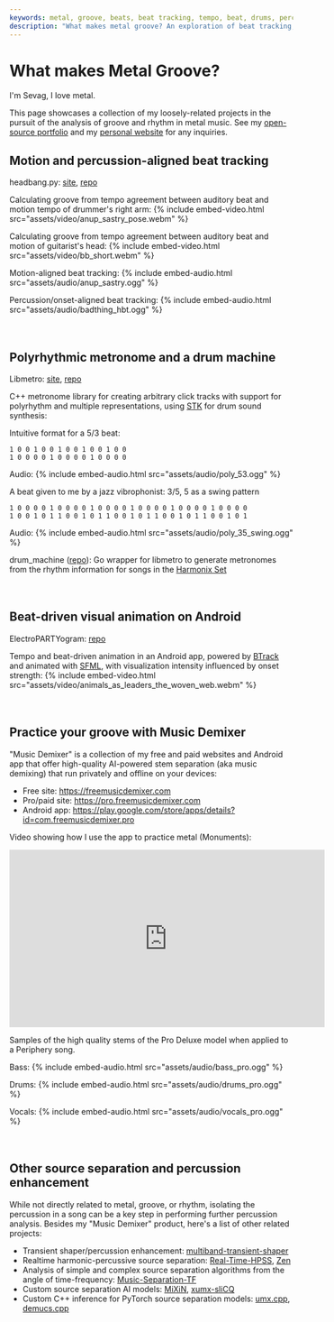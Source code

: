 ```yaml
---
keywords: metal, groove, beats, beat tracking, tempo, beat, drums, percussion, percussive, headbang, rhythm, metronome, polyrhythm, multimeter
description: "What makes metal groove? An exploration of beat tracking, tempo estimation, percussive source separation, and various music analysis algorithms for rhythm."
---
```


# What makes Metal Groove?

I'm Sevag, I love metal.

This page showcases a collection of my loosely-related projects in the pursuit of the analysis of groove and rhythm in metal music. See my [open-source portfolio](https://github.com/sevagh) and my [personal website](https://sevag.xyz) for any inquiries.
<br style="line-height:0px;" />

## Motion and percussion-aligned beat tracking

headbang.py: [site](https://sevagh.github.io/headbang.py), [repo](https://github.com/sevagh/headbang.py)

Calculating groove from tempo agreement between auditory beat and motion tempo of drummer's right arm:
{% include embed-video.html src="assets/video/anup_sastry_pose.webm" %}

Calculating groove from tempo agreement between auditory beat and motion of guitarist's head:
{% include embed-video.html src="assets/video/bb_short.webm" %}

Motion-aligned beat tracking:
{% include embed-audio.html src="assets/audio/anup_sastry.ogg" %}

Percussion/onset-aligned beat tracking:
{% include embed-audio.html src="assets/audio/badthing_hbt.ogg" %}

<div style="height:20px;font-size:1px;">&nbsp;</div>

## Polyrhythmic metronome and a drum machine

Libmetro: [site](https://sevagh.github.io/libmetro), [repo](https://github.com/sevagh/libmetro)

C++ metronome library for creating arbitrary click tracks with support for polyrhythm and multiple representations, using [STK](https://github.com/thestk/stk) for drum sound synthesis:

Intuitive format for a 5/3 beat:
```
1 0 0 1 0 0 1 0 0 1 0 0 1 0 0
1 0 0 0 0 1 0 0 0 0 1 0 0 0 0
```
Audio:
{% include embed-audio.html src="assets/audio/poly_53.ogg" %}

A beat given to me by a jazz vibrophonist: 3/5, 5 as a swing pattern
```
1 0 0 0 0 1 0 0 0 0 1 0 0 0 0 1 0 0 0 0 1 0 0 0 0 1 0 0 0 0
1 0 0 1 0 1 1 0 0 1 0 1 1 0 0 1 0 1 1 0 0 1 0 1 1 0 0 1 0 1
```
Audio:
{% include embed-audio.html src="assets/audio/poly_35_swing.ogg" %}

drum_machine ([repo](https://github.com/sevagh/drum_machine)): Go wrapper for libmetro to generate metronomes from the rhythm information for songs in the [Harmonix Set](https://github.com/urinieto/harmonixset)

<div style="height:20px;font-size:1px;">&nbsp;</div>

## Beat-driven visual animation on Android

ElectroPARTYogram: [repo](https://github.com/sevagh/ElectroPARTYogram)

Tempo and beat-driven animation in an Android app, powered by [BTrack](https://github.com/adamstark/BTrack) and animated with [SFML](https://www.sfml-dev.org/), with visualization intensity influenced by onset strength:
{% include embed-video.html src="assets/video/animals_as_leaders_the_woven_web.webm" %}
<div style="height:20px;font-size:1px;">&nbsp;</div>

## Practice your groove with Music Demixer

"Music Demixer" is a collection of my free and paid websites and Android app that offer high-quality AI-powered stem separation (aka music demixing) that run privately and offline on your devices:
* Free site: <https://freemusicdemixer.com>
* Pro/paid site: <https://pro.freemusicdemixer.com>
* Android app: <https://play.google.com/store/apps/details?id=com.freemusicdemixer.pro>

Video showing how I use the app to practice metal (Monuments):
<iframe width="560" height="315" src="https://www.youtube.com/embed/uDUq8kOljKk?si=jYyfUDgqfh0FdPqP" title="YouTube video player" frameborder="0" allow="accelerometer; autoplay; clipboard-write; encrypted-media; gyroscope; picture-in-picture; web-share" referrerpolicy="strict-origin-when-cross-origin" allowfullscreen></iframe>

Samples of the high quality stems of the Pro Deluxe model when applied to a Periphery song.

Bass:
{% include embed-audio.html src="assets/audio/bass_pro.ogg" %}

Drums:
{% include embed-audio.html src="assets/audio/drums_pro.ogg" %}

Vocals:
{% include embed-audio.html src="assets/audio/vocals_pro.ogg" %}
<div style="height:20px;font-size:1px;">&nbsp;</div>

## Other source separation and percussion enhancement

While not directly related to metal, groove, or rhythm, isolating the percussion in a song can be a key step in performing further percussion analysis. Besides my "Music Demixer" product, here's a list of other related projects:
* Transient shaper/percussion enhancement: [multiband-transient-shaper](https://github.com/sevagh/multiband-transient-shaper)
* Realtime harmonic-percussive source separation: [Real-Time-HPSS](https://github.com/sevagh/Real-Time-HPSS), [Zen](https://github.com/sevagh/Zen)
* Analysis of simple and complex source separation algorithms from the angle of time-frequency: [Music-Separation-TF](https://github.com/sevagh/Music-Separation-TF)
* Custom source separation AI models: [MiXiN](https://github.com/sevagh/MiXiN), [xumx-sliCQ](https://github.com/sevagh/xumx-sliCQ)
* Custom C++ inference for PyTorch source separation models: [umx.cpp](https://github.com/sevagh/umx.cpp), [demucs.cpp](https://github.com/sevagh/demucs.cpp)

